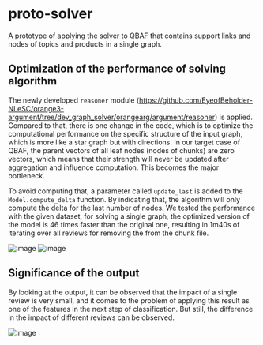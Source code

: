 # proto-solver
A prototype of applying the solver to QBAF that contains support links and nodes of topics and products in a single graph.


## Optimization of the performance of solving algorithm
The newly developed `reasoner` module (https://github.com/EyeofBeholder-NLeSC/orange3-argument/tree/dev_graph_solver/orangearg/argument/reasoner) is applied. Compared to that, there is one change in the code, which is to optimize the computational performance on the specific structure of the input graph, which is more like a star graph but with directions. In our target case of QBAF, the parent vectors of all leaf nodes (nodes of chunks) are zero vectors, which means that their strength will never be updated after aggregation and influence computation. This becomes the major bottleneck.

To avoid computing that, a parameter called `update_last` is added to the `Model.compute_delta` function. By indicating that, the algorithm will only compute the delta for the last number of nodes. We tested the performance with the given dataset, for solving a single graph, the optimized version of the model is 46 times faster than the original one, resulting in 1m40s of iterating over all reviews for removing the from the chunk file.

![image](https://github.com/EyeofBeholder-NLeSC/proto-solver/assets/92043159/ee51c508-2287-4d4b-a5bd-6067e431e0f2)
![image](https://github.com/EyeofBeholder-NLeSC/proto-solver/assets/92043159/0455c912-9fb4-47de-b3d6-1356985475f4)

## Significance of the output
By looking at the output, it can be observed that the impact of a single review is very small, and it comes to the problem of applying this result as one of the features in the next step of classification. But still, the difference in the impact of different reviews can be observed. 

![image](https://github.com/EyeofBeholder-NLeSC/proto-solver/assets/92043159/d11849f9-f57a-4562-bad8-6c219c452aff)

